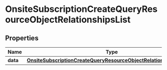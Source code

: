 # OnsiteSubscriptionCreateQueryResourceObjectRelationshipsList

## Properties
Name | Type | Description | Notes
------------ | ------------- | ------------- | -------------
**data** | [**OnsiteSubscriptionCreateQueryResourceObjectRelationshipsListData**](OnsiteSubscriptionCreateQueryResourceObjectRelationshipsListData.md) |  |  [optional]
